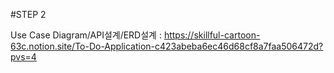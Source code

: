 #STEP 2

Use Case Diagram/API설계/ERD설계
   : https://skillful-cartoon-63c.notion.site/To-Do-Application-c423abeba6ec46d68cf8a7faa506472d?pvs=4



